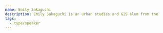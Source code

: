 ```yaml
---
name: Emily Sakaguchi
description: Emily Sakaguchi is an urban studies and GIS alum from the University of Toronto. She is passionate about making cities more inclusive and accessible. Her work often focuses on digital equity, sustainable development, and design governance.
tags:
  - type/speaker
---
```

